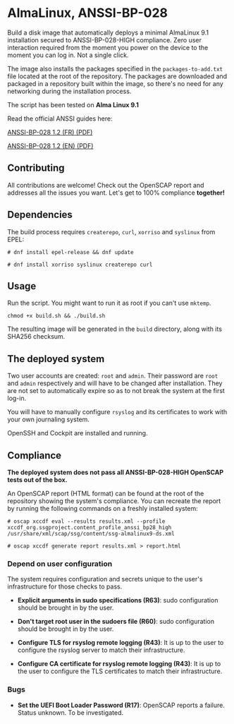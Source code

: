 # AlmaLinux, ANSSI-BP-028

Build a disk image that automatically deploys a minimal AlmaLinux 9.1 installation secured to ANSSI-BP-028-HIGH compliance. Zero user interaction required from the moment you power on the device to the moment you can log in. Not a single click.

The image also installs the packages specified in the `packages-to-add.txt` file located at the root of the repository. The packages are downloaded and packaged in a repository built within the image, so there's no need for any networking during the installation process.

The script has been tested on **Alma Linux 9.1**

Read the official ANSSI guides here:

[ANSSI-BP-028 1.2 (FR) (PDF)](https://www.ssi.gouv.fr/uploads/2016/01/linux_configuration-fr-v1.2.pdf)

[ANSSI-BP-028 1.2 (EN) (PDF)](https://www.ssi.gouv.fr/uploads/2019/03/linux_configuration-en-v1.2.pdf)

## Contributing

All contributions are welcome! Check out the OpenSCAP report and addresses all the issues you want. Let's get to 100% compliance **together!**

## Dependencies

The build process requires `createrepo`, `curl`, `xorriso` and `syslinux` from EPEL:

`# dnf install epel-release && dnf update`

`# dnf install xorriso syslinux createrepo curl`

## Usage

Run the script. You might want to run it as root if you can't use `mktemp`.

`chmod +x build.sh && ./build.sh`

The resulting image will be generated in the `build` directory, along with its SHA256 checksum.

## The deployed system

Two user accounts are created: `root` and `admin`. Their password are `root` and `admin` respectively and will have to be changed after installation. They are not set to automatically expire so as to not break the system at the first log-in.

You will have to manually configure `rsyslog` and its certificates to work with your own journaling system.

OpenSSH and Cockpit are installed and running.

## Compliance

**The deployed system does not pass all ANSSI-BP-028-HIGH OpenSCAP tests out of the box.**

An OpenSCAP report (HTML format) can be found at the root of the repository showing the system's compliance. You can recreate the report by running the following commands on a freshly installed system:

`# oscap xccdf eval --results results.xml --profile xccdf_org.ssgproject.content_profile_anssi_bp28_high /usr/share/xml/scap/ssg/content/ssg-almalinux9-ds.xml`

`# oscap xccdf generate report results.xml > report.html`

### Depend on user configuration

The system requires configuration and secrets unique to the user's infrastructure for those checks to pass.

* **Explicit arguments in sudo specifications (R63)**: sudo configuration should be brought in by the user.

* **Don't target root user in the sudoers file (R60)**: sudo configuration should be brought in by the user.

* **Configure TLS for rsyslog remote logging (R43)**: It is up to the user to configure the rsyslog server to match their infrastructure.

* **Configure CA certificate for rsyslog remote logging (R43)**: It is up to the user to configure the TLS certificates to match their infrastructure.

### Bugs

* **Set the UEFI Boot Loader Password (R17)**: OpenSCAP reports a failure. Status unknown. To be investigated.
